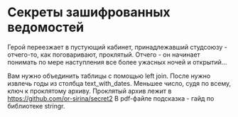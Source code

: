 # Секреты зашифрованных ведомостей
Герой переезжает в пустующий кабинет, принадлежавший студсоюзу - отчего-то, как поговаривают, проклятый. Отчего - он начинает понимать по мере наступления все более ужасных ночей и открытий…

Вам нужно объединить таблицы с помощью left join. После нужно извлечь годы из столбца text_with_dates. Меньшее число, судя по всему, ключ к проклятому архиву. Проклятый архив лежит в https://github.com/or-sirina/secret2 
В pdf-файле подсказка - гайд по библиотеке stringr.
